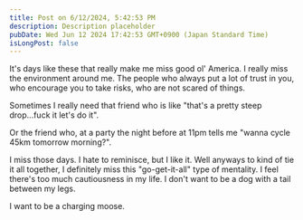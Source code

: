 ```yaml
---
title: Post on 6/12/2024, 5:42:53 PM
description: Description placeholder
pubDate: Wed Jun 12 2024 17:42:53 GMT+0900 (Japan Standard Time)
isLongPost: false
---
```

It's days like these that really make me miss good ol' America. I really miss the environment around me. The people who always put a lot of trust in you, who encourage you to take risks, who are not scared of things. 

Sometimes I really need that friend who is like "that's a pretty steep drop...fuck it let's do it". 

Or the friend who, at a party the night before at 11pm tells me "wanna cycle 45km tomorrow morning?". 

I miss those days. I hate to reminisce, but I like it. Well anyways to kind of tie it all together, I definitely miss this "go-get-it-all" type of mentality. I feel there's too much cautiousness in my life. I don't want to be a dog with a tail between my legs. 

I want to be a charging moose.